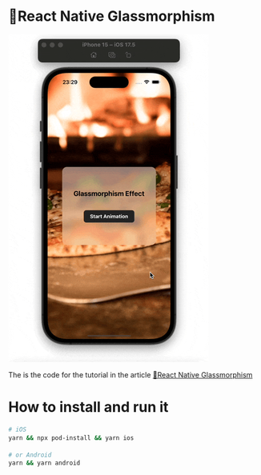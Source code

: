 # 📱React Native Glassmorphism

![hero.gif](./hero.gif)

The is the code for the tutorial in the article [📱React Native Glassmorphism](https://mikael-ainalem.medium.com/react-native-glassmorphism-effect-deeb9951469c)

# How to install and run it

```bash
# iOS
yarn && npx pod-install && yarn ios

# or Android
yarn && yarn android
```
